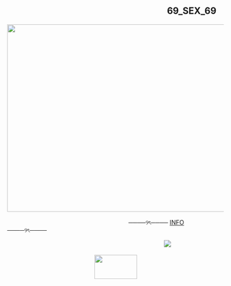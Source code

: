 ## 　　　　　　　　　 　　　　　　　 　 69_SEX_69
<p align="center">
      <img width="540" height="435" src="https://psv4.userapi.com/s/v1/d/LEB3GPG8eapQCV2OSovpkqILvUB8p_dMc0Wa53ya3i2GcZ4tb54XLohO16DAfRd7KLwB9AN1xC6wuyvhp_PJ29nvN4C5skdH_W-tsH9fc2EfVooT783yxg/ila.png">
</p>

ㅤㅤㅤㅤㅤㅤ ㅤㅤㅤㅤㅤㅤㅤㅤㅤㅤㅤ ㅤㅤㅤㅤ  ────୨ৎ────   [INFO](https://t.me/morainfo)   ────୨ৎ──── 

ㅤㅤㅤㅤㅤㅤㅤㅤㅤㅤㅤㅤㅤㅤㅤㅤㅤㅤㅤㅤㅤㅤㅤㅤㅤ ㅤㅤㅤ![](https://komarev.com/ghpvc/?username=mora-xxx&style=for-the-badge&color=cd9390&label=✦)
ㅤ
<p align="center">
      <img width="99" height="56" src="https://64.media.tumblr.com/a6f1ac5fce299cc810afd632f43a45dd/1ca8f2696de80f42-61/s100x200/0e826ae2f5190362adf6efc077d5dbace6c7697f.gifv">
</p>

